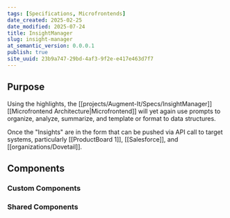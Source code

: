 ```yaml
---
tags: [Specifications, Microfrontends]
date_created: 2025-02-25
date_modified: 2025-07-24
title: InsightManager
slug: insight-manager
at_semantic_version: 0.0.0.1
publish: true
site_uuid: 23b9a747-29bd-4af3-9f2e-e417e463d7f7
---
```



## Purpose
Using the highlights, the [[projects/Augment-It/Specs/InsightManager]] [[Microfrontend Architecture|Microfrontend]] will yet again use prompts to organize, analyze, summarize, and template or format to data structures.

Once the "Insights" are in the form that can be pushed via API call to target systems, particularly [[ProductBoard 1]], [[Salesforce]], and [[organizations/Dovetail]].
## Components

### Custom Components

### Shared Components